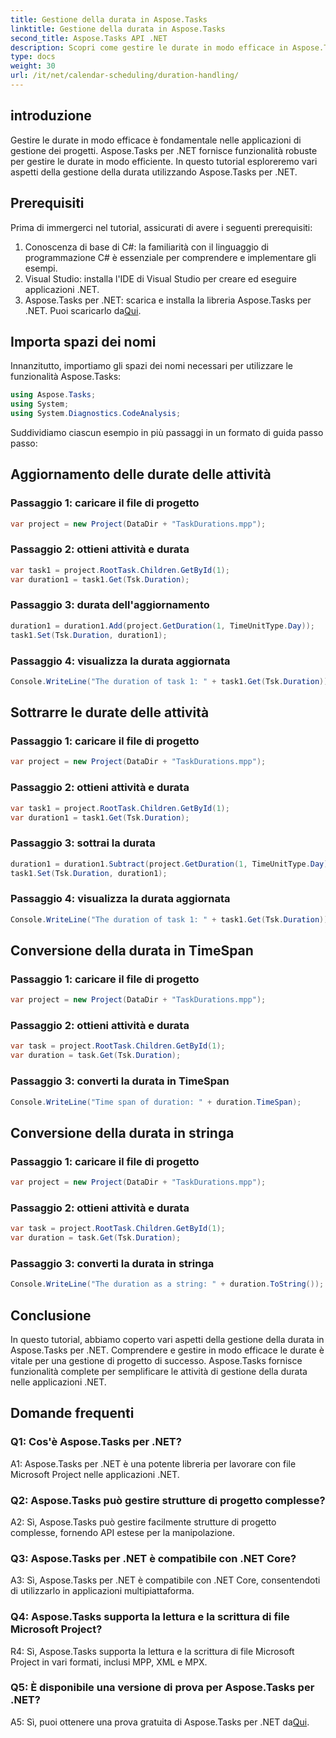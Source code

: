 ```yaml
---
title: Gestione della durata in Aspose.Tasks
linktitle: Gestione della durata in Aspose.Tasks
second_title: Aspose.Tasks API .NET
description: Scopri come gestire le durate in modo efficace in Aspose.Tasks per .NET con esercitazioni dettagliate.
type: docs
weight: 30
url: /it/net/calendar-scheduling/duration-handling/
---
```

## introduzione

Gestire le durate in modo efficace è fondamentale nelle applicazioni di gestione dei progetti. Aspose.Tasks per .NET fornisce funzionalità robuste per gestire le durate in modo efficiente. In questo tutorial esploreremo vari aspetti della gestione della durata utilizzando Aspose.Tasks per .NET.

## Prerequisiti

Prima di immergerci nel tutorial, assicurati di avere i seguenti prerequisiti:

1. Conoscenza di base di C#: la familiarità con il linguaggio di programmazione C# è essenziale per comprendere e implementare gli esempi.
2. Visual Studio: installa l'IDE di Visual Studio per creare ed eseguire applicazioni .NET.
3.  Aspose.Tasks per .NET: scarica e installa la libreria Aspose.Tasks per .NET. Puoi scaricarlo da[Qui](https://releases.aspose.com/tasks/net/).

## Importa spazi dei nomi

Innanzitutto, importiamo gli spazi dei nomi necessari per utilizzare le funzionalità Aspose.Tasks:

```csharp
using Aspose.Tasks;
using System;
using System.Diagnostics.CodeAnalysis;


```

Suddividiamo ciascun esempio in più passaggi in un formato di guida passo passo:

## Aggiornamento delle durate delle attività

### Passaggio 1: caricare il file di progetto

```csharp
var project = new Project(DataDir + "TaskDurations.mpp");
```

### Passaggio 2: ottieni attività e durata

```csharp
var task1 = project.RootTask.Children.GetById(1);
var duration1 = task1.Get(Tsk.Duration);
```

### Passaggio 3: durata dell'aggiornamento

```csharp
duration1 = duration1.Add(project.GetDuration(1, TimeUnitType.Day));
task1.Set(Tsk.Duration, duration1);
```

### Passaggio 4: visualizza la durata aggiornata

```csharp
Console.WriteLine("The duration of task 1: " + task1.Get(Tsk.Duration));
```

## Sottrarre le durate delle attività

### Passaggio 1: caricare il file di progetto

```csharp
var project = new Project(DataDir + "TaskDurations.mpp");
```

### Passaggio 2: ottieni attività e durata

```csharp
var task1 = project.RootTask.Children.GetById(1);
var duration1 = task1.Get(Tsk.Duration);
```

### Passaggio 3: sottrai la durata

```csharp
duration1 = duration1.Subtract(project.GetDuration(1, TimeUnitType.Day));
task1.Set(Tsk.Duration, duration1);
```

### Passaggio 4: visualizza la durata aggiornata

```csharp
Console.WriteLine("The duration of task 1: " + task1.Get(Tsk.Duration));
```

## Conversione della durata in TimeSpan

### Passaggio 1: caricare il file di progetto

```csharp
var project = new Project(DataDir + "TaskDurations.mpp");
```

### Passaggio 2: ottieni attività e durata

```csharp
var task = project.RootTask.Children.GetById(1);
var duration = task.Get(Tsk.Duration);
```

### Passaggio 3: converti la durata in TimeSpan

```csharp
Console.WriteLine("Time span of duration: " + duration.TimeSpan);
```

## Conversione della durata in stringa

### Passaggio 1: caricare il file di progetto

```csharp
var project = new Project(DataDir + "TaskDurations.mpp");
```

### Passaggio 2: ottieni attività e durata

```csharp
var task = project.RootTask.Children.GetById(1);
var duration = task.Get(Tsk.Duration);
```

### Passaggio 3: converti la durata in stringa

```csharp
Console.WriteLine("The duration as a string: " + duration.ToString());
```

## Conclusione

In questo tutorial, abbiamo coperto vari aspetti della gestione della durata in Aspose.Tasks per .NET. Comprendere e gestire in modo efficace le durate è vitale per una gestione di progetto di successo. Aspose.Tasks fornisce funzionalità complete per semplificare le attività di gestione della durata nelle applicazioni .NET.

## Domande frequenti

### Q1: Cos'è Aspose.Tasks per .NET?

A1: Aspose.Tasks per .NET è una potente libreria per lavorare con file Microsoft Project nelle applicazioni .NET.

### Q2: Aspose.Tasks può gestire strutture di progetto complesse?

A2: Sì, Aspose.Tasks può gestire facilmente strutture di progetto complesse, fornendo API estese per la manipolazione.

### Q3: Aspose.Tasks per .NET è compatibile con .NET Core?

A3: Sì, Aspose.Tasks per .NET è compatibile con .NET Core, consentendoti di utilizzarlo in applicazioni multipiattaforma.

### Q4: Aspose.Tasks supporta la lettura e la scrittura di file Microsoft Project?

R4: Sì, Aspose.Tasks supporta la lettura e la scrittura di file Microsoft Project in vari formati, inclusi MPP, XML e MPX.

### Q5: È disponibile una versione di prova per Aspose.Tasks per .NET?

A5: Sì, puoi ottenere una prova gratuita di Aspose.Tasks per .NET da[Qui](https://releases.aspose.com/).